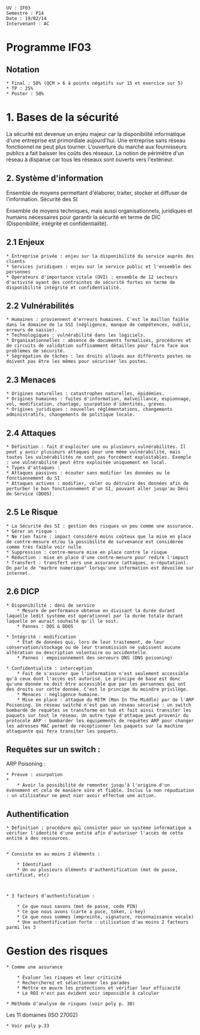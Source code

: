 	UV : IF03
	Semestre : P14
	Date : 19/02/14
	Intervenant : AC

# Programme IF03

## Notation

	* Final : 50% (QCM > 6 à points négatifs sur 15 et exercice sur 5)
	* TP : 25%
	* Poster : 50%

# 1. Bases de la sécurité

La sécurité est devenue un enjeu majeur car la disponibilité informatique d'une entreprise est primordiale aujourd'hui. Une entreprise sans réseau fonctionnel ne peut plus tourner.
L'ouverture du marché aux fournisseurs publics a fait baisser les coûts des réseaux.
La notion de périmètre d'un réseau à disparue car tous les réseaux sont ouverts vers l'extérieur. 

## 2. Système d'information 

Ensemble de moyens permettant d'élaborer, traiter, stocker et diffuser de l'information. 
Sécurité des SI

Ensemble de moyens techniques, mais aussi organisationnels, juridiques et humains nécessaires pour garantir la sécurité en terme de DIC (Disponibilité, intégrité et confidentialité).

## 2.1 Enjeux

	* Entreprise privée : enjeu sur la disponibilité du service auprès des clients
	* Services juridiques : enjeu sur le service public et l'ensemble des personnes 
	* Opérateurs d'importance vitale (OVI) : ensemble de 12 secteurs d'activité ayant des contraintes de sécurité fortes en terme de disponibilité intégrité et confidentialité. 

## 2.2 Vulnérabilités

	* Humaines : proviennent d'erreurs humaines. C'est le maillon faible dans le domaine de la SSI (négligence, manque de compétences, oublis, erreurs de saisie). 
	* Technologiques : vulnérabilité dans les logiciels. 
	* Organisationnelles : absence de documents formalisés, procédures et de circuits de validation suffisamment détailles pour faire face aux problèmes de sécurité.
	* Ségrégation de tâches : les droits alloués aux différents postes ne doivent pas être les mêmes pour sécuriser les postes. 

## 2.3 Menaces

	* Origines naturelles : catastrophes naturelles, épidémies. 
	* Origines humaines : fuites d'information, malveillance, espionnage, vol, modification, chantage, usurpation d'identités, grèves.
	* Origines juridiques : nouvelles réglementations, changements administratifs, changements de politique locale. 

## 2.4 Attaques

	* Définition : fait d'exploiter une ou plusieurs vulnérabilités. Il peut y avoir plusieurs attaques pour une même vulnérabilité, mais toutes les vulnérabilités ne sont pas forcément exploitables. Exemple : une vulnérabilité peut être exploitée uniquement en local. 
	* Types d'attaques :
	* Attaques passives : écouter sans modifier les données ou le fonctionnement du SI
	* Attaques actives : modifier, voler ou détruire des données afin de perturber le bon fonctionnement d'un SI, pouvant aller jusqu'au Déni de Service (DDOS). 

## 2.5 Le Risque

	* La Sécurité des SI : gestion des risques un peu comme une assurance. 
	* Gérer un risque :
	* Ne rien faire : impact considéré moins coûteux que la mise en place de contre-mesure et/ou la possibilité de survenance est considérée comme très faible voir nulle
	* Suppression : contre-mesure mise en place contre le risque 
	* Réduction : mise en place d'une contre-mesure pour redire l'impact 
	* Transfert : transfert vers une assurance (attaques, e-réputation). On parle de "marbre numerique" lorsqu'une information est dévoilée sur internet. 

## 2.6 DICP

	* Disponibilité : déni de service
		* Mesure de performance obtenue en divisant la durée durant laquelle ledit système est opérationnel par la durée totale durant laquelle on aurait souhaité qu'il le soit. 
		* Pannes : DOS & DDOS

	* Intégrité : modification 
		* État de données qui, lors de leur traitement, de leur conservation/stockage ou de leur transmission ne subissent aucune altération ou description volontaire ou accidentelle.
		* Pannes : empoisonnement des serveurs DNS (DNS poisoning)

	* Confidentialité : interception
		* Fait de s'assurer que l'information n'est seulement accessible qu'à ceux dont l'accès est autorisé. Le principe de base est donc qu'une donnée ne doit être accessible que par les personnes qui ont des droits sur cette donnée. C'est le principe du moindre privilège. 
		* Menaces : négligence humaine. 
		* Mise en place : attaque du MITM (Man In The Middle) par de l'ARP Poisoning. Un réseau switché n'est pas un réseau sécurisé : un switch bombardé de requêtes se transforme en hub et fait ainsi transiter les paquets sur tout le réseau. Un autre type d'attaque peut provenir du protocole ARP : bombarder les équipements de requêtes ARP pour changer les adresses MAC permet de réceptionner les paquets sur la machine attaquante qui fera transiter les paquets. 

## Requêtes sur un switch :


ARP Poisoning :



	* Preuve : usurpation
	* 
		* Avoir la possibilité de remonter jusqu'à l'origine d'un événement et cela de manière sûre et fiable. Inclus la non répudiation : un utilisateur ne peut nier avoir effectué une action. 



## Authentification

	* Définition : procédure qui consister pour un système informatique a vérifier l'identité d'une entité afin d'autoriser l'accès de cette entité à des ressources. 


	* Consiste en au moins 2 éléments :

		* Identifiant
		* Un ou plusieurs éléments d'authentification (mot de passe, certificat, etc)



	* 3 facteurs d'authentification :

		* Ce que nous savons (mot de passe, code PIN)
		* Ce que nous avons (carte a puce, token, i-key)
		* Ce que nous sommes (empreinte, signature, reconnaissance vocale)
		* Une authentification forte : utilisation d'au moins 2 facteurs parmi les 3



# Gestion des risques

	* Comme une assurance

		* Évaluer les risques et leur criticité
		* Rechercherez et sélectionner les parades
		* Mettre en œuvre les protections et vérifier leur efficacité 
		* Le ROI n'est pas évident voir impossible à calculer

	* Méthode d'analyse de risques (voir poly p. 30)


Les 11 domaines (ISO 27002)

	* Voir poly p.33

